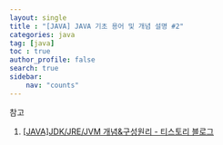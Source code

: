 ```yaml
---
layout: single
title : "[JAVA] JAVA 기초 용어 및 개념 설명 #2"
categories: java
tag: [java]
toc : true
author_profile: false
search: true
sidebar:
    nav: "counts"
---
```






참고 
 1. [[JAVA]JDK/JRE/JVM 개념&구성원리 - 티스토리 블로그](https://inpa.tistory.com/entry/JAVA-%E2%98%95-JDK-JRE-JVM-%EA%B0%9C%EB%85%90-%EA%B5%AC%EC%84%B1-%EC%9B%90%EB%A6%AC-%F0%9F%92%AF-%EC%99%84%EB%B2%BD-%EC%B4%9D%EC%A0%95%EB%A6%AC)
